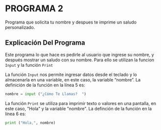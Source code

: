 # PROGRAMA 2
Programa que solicita tu nombre y despues te imprime un saludo personalizado.

## Explicación Del Programa 
Este programa lo que hace es pedirle al usuario que ingrese su nombre, y después mostrar un saludo con su nombre. Para ello se utilizan la funcion `Input` y la función `Print`  

La función `Input` nos permite ingresar datos desde el teclado y lo almacenarla en una variable, en este caso, la variable “nombre”.
La definición de la función en la línea 5 es:

```python
nombre = input ("¿Cómo Te Llamas?  ")
```

La función ```Print``` se utiliza para imprimir texto o valores en una pantalla, en este caso, "Hola" y la variable "nombre".
La definción de la función en la línea 6 es:

```python
print ("Hola,", nombre)
```
